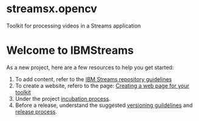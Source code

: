 # streamsx.opencv
Toolkit for processing videos in a Streams application

# Welcome to IBMStreams

As a new project, here are a few resources to help you get started:

1.  To add content, refer to the [IBM Streams repository guidelines](https://github.com/IBMStreams/administration/wiki/IBMStreams-repository-guidelines)
2.  To create a website, refero to the page: [Creating a web page for your toolkit](https://github.com/IBMStreams/administration/wiki/Creating-a-web-page-for-your-toolkit)
3.  Under the project [incubation process](https://github.com/IBMStreams/administration/wiki/Project-Incubation-Process).
4.  Before a release, understand the suggested [versioning guildelines](https://github.com/IBMStreams/administration/wiki/Toolkit-Versions) and [release process](https://github.com/IBMStreams/administration/wiki/On-Demand-Release-Process).
